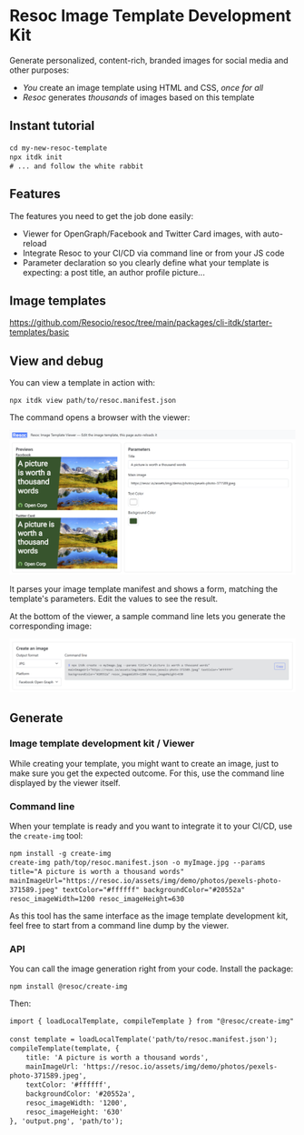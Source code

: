 # Resoc Image Template Development Kit

Generate personalized, content-rich, branded images for social media and other purposes:

- *You* create an image template using HTML and CSS, *once for all*
- *Resoc* generates *thousands* of images based on this template

## Instant tutorial

    cd my-new-resoc-template
    npx itdk init
    # ... and follow the white rabbit

## Features

The features you need to get the job done easily:

- Viewer for OpenGraph/Facebook and Twitter Card images, with auto-reload
- Integrate Resoc to your CI/CD via command line or from your JS code
- Parameter declaration so you clearly define what your template is expecting: a post title, an author profile picture...

## Image templates


https://github.com/Resocio/resoc/tree/main/packages/cli-itdk/starter-templates/basic

## View and debug

You can view a template in action with:

    npx itdk view path/to/resoc.manifest.json

The command opens a browser with the viewer:

![Viewer](./assets/doc/viewer-basic-template.png)

It parses your image template manifest and shows a form, matching the template's parameters.
Edit the values to see the result.

At the bottom of the viewer, a sample command line lets you generate the corresponding image:

![Command line](./assets/doc/generate.png)

## Generate

### Image template development kit / Viewer

While creating your template, you might want to create an image, just to make sure you get the expected outcome.
For this, use the command line displayed by the viewer itself.

### Command line

When your template is ready and you want to integrate it to your CI/CD, use the `create-img` tool:

    npm install -g create-img
    create-img path/top/resoc.manifest.json -o myImage.jpg --params title="A picture is worth a thousand words" mainImageUrl="https://resoc.io/assets/img/demo/photos/pexels-photo-371589.jpeg" textColor="#ffffff" backgroundColor="#20552a" resoc_imageWidth=1200 resoc_imageHeight=630

As this tool has the same interface as the image template development kit, feel free to start from a command line
dump by the viewer.

### API

You can call the image generation right from your code. Install the package:

    npm install @resoc/create-img

Then:

    import { loadLocalTemplate, compileTemplate } from "@resoc/create-img"

    const template = loadLocalTemplate('path/to/resoc.manifest.json');
    compileTemplate(template, {
        title: 'A picture is worth a thousand words',
        mainImageUrl: 'https://resoc.io/assets/img/demo/photos/pexels-photo-371589.jpeg',
        textColor: '#ffffff',
        backgroundColor: '#20552a',
        resoc_imageWidth: '1200',
        resoc_imageHeight: '630'
    }, 'output.png', 'path/to');
